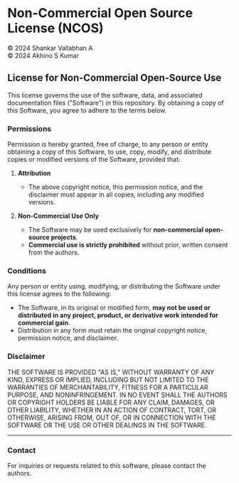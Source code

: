 # Non-Commercial Open Source License (NCOS)

© 2024 Shankar Vallabhan A  
© 2024 Akhino S Kumar  

## License for Non-Commercial Open-Source Use

This license governs the use of the software, data, and associated documentation files ("Software") in this repository. By obtaining a copy of this Software, you agree to adhere to the terms below.

### Permissions
Permission is hereby granted, free of charge, to any person or entity obtaining a copy of this Software, to use, copy, modify, and distribute copies or modified versions of the Software, provided that:

1. **Attribution**  
   - The above copyright notice, this permission notice, and the disclaimer must appear in all copies, including any modified versions.

2. **Non-Commercial Use Only**  
   - The Software may be used exclusively for **non-commercial open-source projects**.  
   - **Commercial use is strictly prohibited** without prior, written consent from the authors.

### Conditions
Any person or entity using, modifying, or distributing the Software under this license agrees to the following:

- The Software, in its original or modified form, **may not be used or distributed in any project, product, or derivative work intended for commercial gain**.
- Distribution in any form must retain the original copyright notice, permission notice, and disclaimer.

### Disclaimer
THE SOFTWARE IS PROVIDED "AS IS," WITHOUT WARRANTY OF ANY KIND, EXPRESS OR IMPLIED, INCLUDING BUT NOT LIMITED TO THE WARRANTIES OF MERCHANTABILITY, FITNESS FOR A PARTICULAR PURPOSE, AND NONINFRINGEMENT. IN NO EVENT SHALL THE AUTHORS OR COPYRIGHT HOLDERS BE LIABLE FOR ANY CLAIM, DAMAGES, OR OTHER LIABILITY, WHETHER IN AN ACTION OF CONTRACT, TORT, OR OTHERWISE, ARISING FROM, OUT OF, OR IN CONNECTION WITH THE SOFTWARE OR THE USE OR OTHER DEALINGS IN THE SOFTWARE.

---

### Contact
For inquiries or requests related to this software, please contact the authors.
